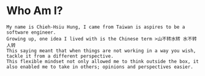 # Who Am I?
    My name is Chieh-Hsiu Hung, I came from Taiwan is aspires to be a software engineer.
    Growing up, one idea I lived with is the Chinese term >山不转水转 水不转人转 
    This saying meant that when things are not working in a way you wish, tackle it from a different perspective.
    This flexible mindset not only allowed me to think outside the box, it also enabled me to take in others; opinions and perspectives easier.
    
